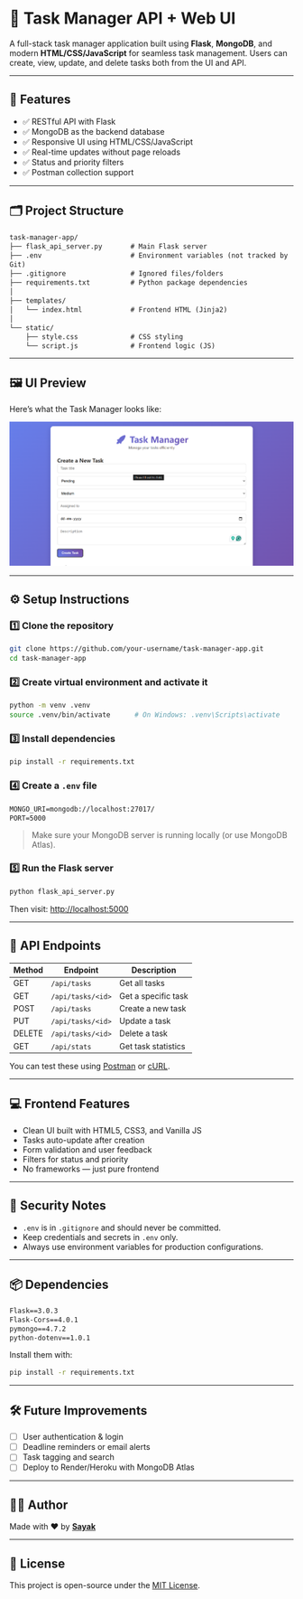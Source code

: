 # 🚀 Task Manager API + Web UI

A full-stack task manager application built using **Flask**, **MongoDB**, and modern **HTML/CSS/JavaScript** for seamless task management. Users can create, view, update, and delete tasks both from the UI and API.

---

## 🧱 Features

- ✅ RESTful API with Flask
- ✅ MongoDB as the backend database
- ✅ Responsive UI using HTML/CSS/JavaScript
- ✅ Real-time updates without page reloads
- ✅ Status and priority filters
- ✅ Postman collection support

---

## 🗂️ Project Structure

```
task-manager-app/
├── flask_api_server.py       # Main Flask server
├── .env                      # Environment variables (not tracked by Git)
├── .gitignore                # Ignored files/folders
├── requirements.txt          # Python package dependencies
│
├── templates/
│   └── index.html            # Frontend HTML (Jinja2)
│
└── static/
    ├── style.css             # CSS styling
    └── script.js             # Frontend logic (JS)
```
---

## 🖼️ UI Preview

Here’s what the Task Manager looks like:

![Task Manager UI](assets/ui.png)


---

## ⚙️ Setup Instructions

### 1️⃣ Clone the repository

```bash
git clone https://github.com/your-username/task-manager-app.git
cd task-manager-app
```

### 2️⃣ Create virtual environment and activate it

```bash
python -m venv .venv
source .venv/bin/activate      # On Windows: .venv\Scripts\activate
```

### 3️⃣ Install dependencies

```bash
pip install -r requirements.txt
```

### 4️⃣ Create a `.env` file

```env
MONGO_URI=mongodb://localhost:27017/
PORT=5000
```

> Make sure your MongoDB server is running locally (or use MongoDB Atlas).

### 5️⃣ Run the Flask server

```bash
python flask_api_server.py
```

Then visit: [http://localhost:5000](http://localhost:5000)

---

## 🧪 API Endpoints

| Method | Endpoint             | Description            |
|--------|----------------------|------------------------|
| GET    | `/api/tasks`         | Get all tasks          |
| GET    | `/api/tasks/<id>`    | Get a specific task    |
| POST   | `/api/tasks`         | Create a new task      |
| PUT    | `/api/tasks/<id>`    | Update a task          |
| DELETE | `/api/tasks/<id>`    | Delete a task          |
| GET    | `/api/stats`         | Get task statistics    |

You can test these using [Postman](https://www.postman.com/) or [cURL](https://curl.se/).

---

## 💻 Frontend Features

- Clean UI built with HTML5, CSS3, and Vanilla JS
- Tasks auto-update after creation
- Form validation and user feedback
- Filters for status and priority
- No frameworks — just pure frontend

---

## 🔐 Security Notes

- `.env` is in `.gitignore` and should never be committed.
- Keep credentials and secrets in `.env` only.
- Always use environment variables for production configurations.

---

## 📦 Dependencies

```text
Flask==3.0.3
Flask-Cors==4.0.1
pymongo==4.7.2
python-dotenv==1.0.1
```

Install them with:

```bash
pip install -r requirements.txt
```

---

## 🛠️ Future Improvements

- [ ] User authentication & login
- [ ] Deadline reminders or email alerts
- [ ] Task tagging and search
- [ ] Deploy to Render/Heroku with MongoDB Atlas

---

## 🧑‍💻 Author

Made with ❤️ by **[Sayak](https://github.com/reversiblewizard)**

---

## 🧾 License

This project is open-source under the [MIT License](https://opensource.org/licenses/MIT).
